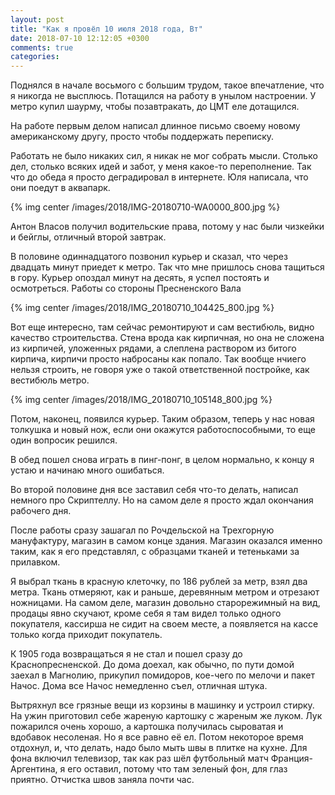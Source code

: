 ```yaml
---
layout: post
title: "Как я провёл 10 июля 2018 года, Вт"
date: 2018-07-10 12:12:05 +0300
comments: true
categories: 
---
```

Поднялся в начале восьмого с большим трудом, такое впечатление, что я никогда не высплюсь. Потащился на работу в унылом настроении. У метро купил шаурму, чтобы позавтракать, до ЦМТ еле дотащился.

На работе первым делом написал длинное письмо своему новому американскому другу, просто чтобы поддержать переписку.

Работать не было никаких сил, я никак не мог собрать мысли. Столько дел, столько всяких идей и забот, у меня какое-то переполнение. Так что до обеда я просто деградировал в интернете. Юля написала, что они поедут в аквапарк.

{% img center /images/2018/IMG-20180710-WA0000_800.jpg %}

Антон Власов получил водительские права, потому у нас были чизкейки и бейглы, отличный второй завтрак.

В половине одиннадцатого позвонил курьер и сказал, что через двадцать минут приедет к метро. Так что мне пришлось снова тащиться в гору. Курьер опоздал минут на десять, я успел постоять и осмотреться. Работы со стороны Пресненского Вала

{% img center /images/2018/IMG_20180710_104425_800.jpg %}

Вот еще интересно, там сейчас ремонтируют и сам вестибюль, видно качество строительства. Стена врода как кирпичная, но она не сложена из кирпичей, уложенных рядами, а слеплена раствором из битого кирпича, кирпичи просто набросаны как попало. Так вообще нчиего нельзя строить, не говоря уже о такой ответственной постройке, как вестибюль метро.

{% img center /images/2018/IMG_20180710_105148_800.jpg %}

Потом, наконец, появился курьер. Таким образом, теперь у нас новая толкушка и новый нож, если они окажутся работоспособными, то еще один вопросик решился.

В обед пошел снова играть в пинг-понг, в целом нормально, к концу я устаю и начинаю много ошибаться.
 
Во второй половине дня все заставил себя что-то делать, написал немного про Скриптеллу. Но на самом деле я просто ждал окончания рабочего дня.

После работы сразу зашагал по Рочдельской на Трехгорную мануфактуру, магазин в самом конце здания. Магазин оказался именно таким, как я его представлял, с образцами тканей и тетеньками за прилавком. 

Я выбрал ткань в красную клеточку, по 186 рублей за метр, взял два метра. Ткань отмеряют, как и раньше, деревянным метром и отрезают ножницами. На самом деле, магазин довольно старорежимный на вид, продацы явно скучают, кроме себя я там видел только одного покупателя, кассирша не сидит на своем месте, а появляется на кассе только когда приходит покупатель.

К 1905 года возвращаться я не стал и пошел сразу до Краснопресненской. До дома доехал, как обычно, по пути домой заехал в Магнолию, прикупил помидоров, кое-чего по мелочи и пакет Начос. Дома все Начос немедленно съел, отличная штука.

Вытряхнул все грязные вещи из корзины в машинку и устроил стирку. На ужин приготовил себе жареную картошку с жареным же луком. Лук пожарился очень хорошо, а картошка получилась сыроватая и вдобавок несоленая. Но я все равно её ел. Потом некоторое время отдохнул, и, что делать, надо было мыть швы в плитке на кухне. Для фона включил телевизор, так как раз шёл футбольный матч Франция-Аргентина, я его оставил, потому что там зеленый фон, для глаз приятно. Отчистка швов заняла почти час.